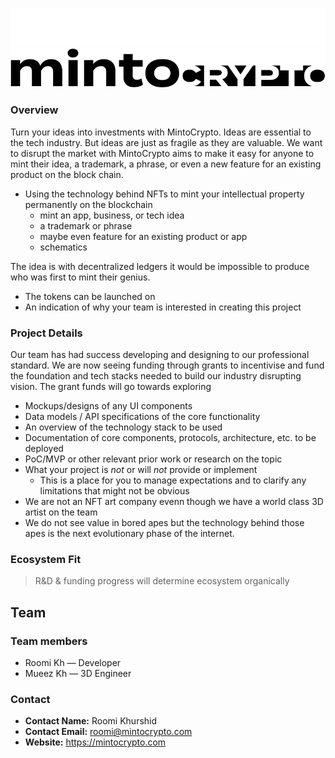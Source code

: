 ![MintoCrypto Logo @therealroomio](https://github.com/therealroomio/MintoCrypto/blob/a01337e9f56fe02f89469084f28b0dd3d5f25741/mintocrypto-logo-darkmode.png#gh-dark-mode-only "MintoCrypto")
![MintoCrypto Logo @therealroomio](https://github.com/therealroomio/MintoCrypto/blob/a01337e9f56fe02f89469084f28b0dd3d5f25741/mintocrypto-logo-lightmode.png#gh-light-mode-only "MintoCrypto")

### Overview

Turn your ideas into investments with MintoCrypto. Ideas are essential to the tech industry. But ideas are just as fragile as they are valuable. We want to disrupt the market with MintoCrypto aims to make it easy for anyone to mint their idea, a trademark, a phrase, or even a new feature for an existing product on the block chain.

- Using the technology behind NFTs to mint your intellectual property permanently on the blockchain
  - mint an app, business, or tech idea 
  - a trademark or phrase 
  - maybe even feature for an existing product or app
  - schematics

The idea is with decentralized ledgers it would be impossible to produce who was first to mint their genius.

- The tokens can be launched on 
- An indication of why your team is interested in creating this project

### Project Details

Our team has had success developing and designing to our professional standard. We are now seeing funding through grants to incentivise and fund the foundation and tech stacks needed to build our industry disrupting vision. The grant funds will go towards exploring  

- Mockups/designs of any UI components
- Data models / API specifications of the core functionality
- An overview of the technology stack to be used
- Documentation of core components, protocols, architecture, etc. to be deployed
- PoC/MVP or other relevant prior work or research on the topic
- What your project is _not_ or will _not_ provide or implement
  - This is a place for you to manage expectations and to clarify any limitations that might not be obvious
- We are not an NFT art company evenn though we have a world class 3D artist on the team
- We do not see value in bored apes but the technology behind those apes is the next evolutionary  phase of the internet.

### Ecosystem Fit

> R&D & funding progress will determine ecosystem organically 

## Team 
### Team members

- Roomi Kh — Developer
- Mueez Kh — 3D Engineer 

### Contact

- **Contact Name:** Roomi Khurshid
- **Contact Email:** <roomi@mintocrypto.com>
- **Website:** <https://mintocrypto.com>  

